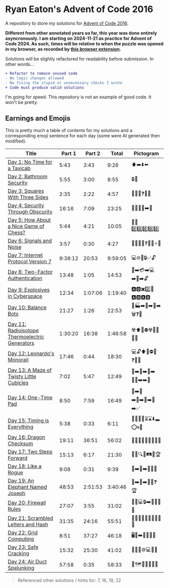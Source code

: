 # Ryan Eaton's Advent of Code 2016

A repository to store my solutions for [Advent of Code 2016](https://adventofcode.com/2016).

**Different from other annotated years so far, this year was done entirely asyncronously. I am starting on 2024-11-21 as practice for Advent of Code 2024. As such, times will be relative to when the puzzle was opened in my browser, as recorded by [this browser extension](https://chromewebstore.google.com/detail/advent-of-code-part-2-tim/fhmjpoppaplfhgnknpbaaklgdnnimfbn?pli=1).**

Solutions will be slightly refactored for readability before submission. In other words...

```diff
+ Refactor to remove unused code
- No logic changes allowed
- No fixing the stupid or unnecessary checks I wrote
+ Code must produce valid solutions
```

I'm going for speed. This repository is not an example of good code. It won't be pretty.

## Earnings and Emojis

This is pretty much a table of contents for my solutions and a corresponding emoji sentence for each day (some were AI generated then modified).

| Title                                                         | Part 1  | Part 2  | Total   | Pictogram            |
|---------------------------------------------------------------|---------|---------|---------|----------------------|
| [Day 1: No Time for a Taxicab](notes/1.md)                    | 5:43    | 3:43    | 9:26    | ⬆️➡️⬇️⬅️                 |
| [Day 2: Bathroom Security](notes/2.md)                        | 5:55    | 3:00    | 8:55    | 🔒🚽                 |
| [Day 3: Squares With Three Sides](notes/3.md)                 | 2:35    | 2:22    | 4:57    | 📏📏📏❓🟰📐          |
| [Day 4: Security Through Obscurity](notes/4.md)               | 16:16   | 7:09    | 23:25   | 🚪🔑🧮🔤➡️🎁          |
| [Day 5: How About a Nice Game of Chess?](notes/5.md)          | 5:44    | 4:21    | 10:05   | 🤬🟰0️⃣0️⃣0️⃣0️⃣0️⃣            |
| [Day 6: Signals and Noise](notes/6.md)                        | 3:57    | 0:30    | 4:27    | 🎅📡📶❌❓🔤✅⭐🎄       |
| [Day 7: Internet Protocol Version 7](notes/7.md)              | 9:38:12 | 20:53   | 9:59:05 | 💻🌐🔢🔒✅🔓          |
| [Day 8: Two-Factor Authentication](notes/8.md)                | 13:48   | 1:05    | 14:53   | 🚪➡️💳➡️💻➡️🔢➡️🔓       |
| [Day 9: Explosives in Cyberspace](notes/9.md)                 | 12:34   | 1:07:06 | 1:19:40 | 🅰️🅱️✖️2️⃣🟰🅰️🅱️🅰️🅱️     |
| [Day 10: Balance Bots](notes/10.md)                           | 21:27   | 1:26    | 22:53   | 🤖🏭➡️🔢➡️🤖➡️🗑️❓🤖     |
| [Day 11: Radioisotope Thermoelectric Generators](notes/11.md) | 1:30:20 | 16:38   | 1:46:58 | ☢️⬆️🏢⛔☢️🤖🔌🚫🤯       |
| [Day 12: Leonardo's Monorail](notes/12.md)                    | 17:46   | 0:44    | 18:30   | 💻🔓⬆️🚂⛔🔑❓🔢✅       |
| [Day 13: A Maze of Twisty Little Cubicles](notes/13.md)       | 7:02    | 5:47    | 12:49   | 🏢➡️🔢➡️🧱➡️🧑‍💼➡️➡️🎯     |
| [Day 14: One-Time Pad](notes/14.md)                           | 8:50    | 7:59    | 16:49   | 🔑➡️🧂➡️🔢➡️🔽➡️🔑➡️✅     |
| [Day 15: Timing is Everything](notes/15.md)                   | 5:38    | 0:33    | 6:11    | 🎉🤖🧩🌟⏳⌛️⬇️🕳️⭕️🌀🔢   |
| [Day 16: Dragon Checksum](notes/16.md)                        | 19:11   | 36:51   | 56:02   | 🐉💾🔢🔁🔄🔀🔁🔢🧮   |
| [Day 17: Two Steps Forward](notes/17.md)                      | 15:13   | 6:17    | 21:30   | 🚪🔑🔍👣🛤️🏁🏆       |
| [Day 18: Like a Rogue](notes/18.md)                           | 9:08    | 0:31    | 9:39    | 🔢➡️🔢➡️🔢🧮✅          |
| [Day 19: An Elephant Named Joseph](notes/19.md)               | 48:53   | 2:51:53 | 3:40:46 | 🎁➡️🎁➡️🎁🔄❓🏆        |
| [Day 20: Firewall Rules](notes/20.md)                         | 27:07   | 3:55    | 31:02   | 🧩🎄💻🔒➡️🔢🤔🌟🌟    |
| [Day 21: Scrambled Letters and Hash](notes/21.md)             | 31:35   | 24:16   | 55:51   | 🤔🧩🔀🔄🔁🔤🔀🔄🔁🤔 |
| [Day 22: Grid Computing](notes/22.md)                         | 8:51    | 37:27   | 46:18   | 🖥️💾➡️📂🧩🔀📁        |
| [Day 23: Safe Cracking](notes/23.md)                          | 15:32   | 25:30   | 41:02   | 🎉🥚🐰⚙️💻🔢🌟        |
| [Day 24: Air Duct Spelunking](notes/24.md)                    | 57:58   | 0:35    | 58:33   | 🤖🗺️🧩🕵️‍♀️💨🏁         |

> Referenced other solutions / hints for: 7, 16, 19, 22
